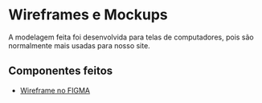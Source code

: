 # Wireframes e Mockups

A modelagem feita foi desenvolvida para telas de computadores, pois são normalmente mais usadas para nosso site.

## Componentes feitos

* [Wireframe no FIGMA](https://www.figma.com/design/LZ578KKeR8TDL7o4Q92o1h/%F0%9F%A7%91%E2%80%8D%F0%9F%92%BC-Plataforma-de-Recrutamento---Engeplus?node-id=15-2192&t=WgDzdek8R5S9crbt-1)